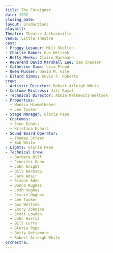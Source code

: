 ```yaml
---
title: The Foreigner
date: 1992
closing_date:
layout: productions
playbill:
Theatre: Theatre Jacksonville
Venue: Little Theatre
cast:
- Froggy Lesueur: Milt Skelton
- Charlie Baker: Gus Weltsek
- Betty Meeks: Claire Backmann
- Reverend David Marshall Lee: Sam Chesser
- Catherine Sims: Lisa Flood
- Owen Musser: David M. Gile
- Ellard Simms: Kevin F. Roberts
crew:
- Artistic Director: Robert Arleigh White
- Costume Mistress: Jill Royal
- Technical Director: Abbie Malkewitz-Weltsek
- Properties:
  - Monica Himmelheber
  - Lee Tucker
- Stage Manager: Gloria Pepe
- Costumes:
  - Even Echols
  - Kristina Echols
- Sound Board Operator:
  - Thomas Street
  - Bob White
- Lights: Gloria Pepe
- Technical Crew:
  - Barbara Hill
  - Jennifer Gann
  - John Knight
  - Bill Bernsau
  - Jack Adair
  - Simone Aden
  - Donna Hughes
  - Josh Hughes
  - Jessie Hughes
  - Lee Tucker
  - Gus Weltsek
  - Emory Johnson
  - Scott Lowden
  - John Harris
  - Bill Curry
  - Gloria Pepe
  - Betty Dettamore
  - Robert Arleigh White
orchestra:
---
```

